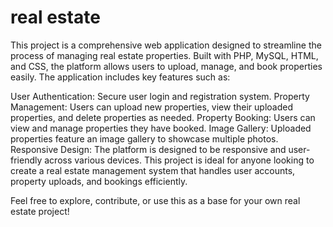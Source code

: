 # real estate
This project is a comprehensive web application designed to streamline the process of managing real estate properties. Built with PHP, MySQL, HTML, and CSS, the platform allows users to upload, manage, and book properties easily. The application includes key features such as:

User Authentication: Secure user login and registration system.
Property Management: Users can upload new properties, view their uploaded properties, and delete properties as needed.
Property Booking: Users can view and manage properties they have booked.
Image Gallery: Uploaded properties feature an image gallery to showcase multiple photos.
Responsive Design: The platform is designed to be responsive and user-friendly across various devices.
This project is ideal for anyone looking to create a real estate management system that handles user accounts, property uploads, and bookings efficiently.

Feel free to explore, contribute, or use this as a base for your own real estate project!
